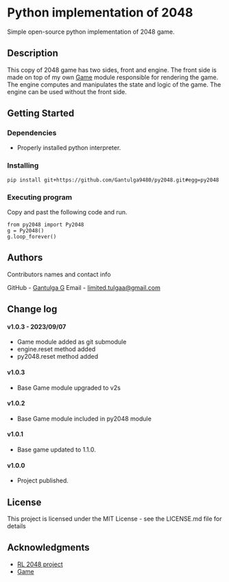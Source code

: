 # Python implementation of 2048

Simple open-source python implementation of 2048 game.

## Description

This copy of 2048 game has two sides, front and engine. The front side is made on top of my own [Game](https://github.com/Gantulga9480/Game.git) module responsible for rendering the game. The engine computes and manipulates the state and logic of the game. The engine can be used without the front side.

## Getting Started

### Dependencies

- Properly installed python interpreter.

### Installing

    pip install git+https://github.com/Gantulga9480/py2048.git#egg=py2048

### Executing program

Copy and past the following code and run.

    from py2048 import Py2048
    g = Py2048()
    g.loop_forever()

## Authors

Contributors names and contact info

GitHub - [Gantulga G](https://github.com/Gantulga9480)
Email  - limited.tulgaa@gmail.com

## Change log

#### v1.0.3 - 2023/09/07
- Game module added as git submodule
- engine.reset method added
- py2048.reset method added

#### v1.0.3
- Base Game module upgraded to v2s

#### v1.0.2
- Base Game module included in py2048 module

#### v1.0.1
- Base game updated to 1.1.0.

#### v1.0.0
- Project published.

## License

This project is licensed under the MIT License - see the LICENSE.md file for details

## Acknowledgments

* [RL 2048 project](https://github.com/Gantulga9480/RL-2048.git)
* [Game](https://github.com/Gantulga9480/Game.git)